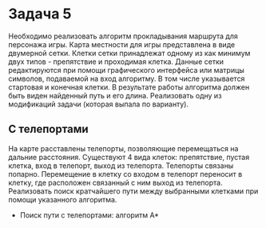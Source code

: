 # Задача 5

Необходимо реализовать алгоритм прокладывания маршрута для персонажа игры. Карта местности для игры представлена в виде
двумерной сетки. Клетки сетки принадлежат одному из как минимум двух типов - препятствие и проходимая клетка. Данные
сетки редактируются при помощи графического интерфейса или матрицы символов, подаваемой на вход алгоритму. В том числе
указывается стартовая и конечная клетки. В результате работы алгоритма должен быть виден найденный путь и его длина.
Реализовать одну из модификаций задачи (которая выпала по варианту).

## С телепортами

На карте расставлены телепорты, позволяющие перемещаться на дальние расстояния. Существуют 4 вида клеток: препятствие,
пустая клетка, вход в телепорт, выход из телепорта. Телепорты связаны попарно. Перемещение в клетку со входом в телепорт
переносит в клетку, где расположен связанный с ним выход из телепорта. Реализовать поиск кратчайшего пути между
выбранными клетками при помощи указанного алгоритма.

- Поиск пути с телепортами: алгоритм А*
